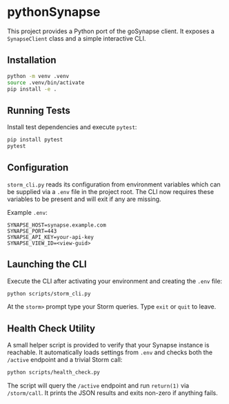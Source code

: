 # pythonSynapse

This project provides a Python port of the goSynapse client. It exposes a `SynapseClient` class and a simple interactive CLI.

## Installation

```bash
python -m venv .venv
source .venv/bin/activate
pip install -e .
```

## Running Tests

Install test dependencies and execute `pytest`:

```bash
pip install pytest
pytest
```

## Configuration

`storm_cli.py` reads its configuration from environment variables which can be supplied via a `.env` file in the project root.
The CLI now requires these variables to be present and will exit if any are missing.

Example `.env`:

```dotenv
SYNAPSE_HOST=synapse.example.com
SYNAPSE_PORT=443
SYNAPSE_API_KEY=your-api-key
SYNAPSE_VIEW_ID=<view-guid>
```

## Launching the CLI

Execute the CLI after activating your environment and creating the `.env` file:

```bash
python scripts/storm_cli.py
```

At the `storm>` prompt type your Storm queries. Type `exit` or `quit` to leave.

## Health Check Utility

A small helper script is provided to verify that your Synapse instance is reachable.
It automatically loads settings from `.env` and checks both the `/active` endpoint
and a trivial Storm call:

```bash
python scripts/health_check.py
```

The script will query the `/active` endpoint and run `return(1)` via `/storm/call`.
It prints the JSON results and exits non-zero if anything fails.
